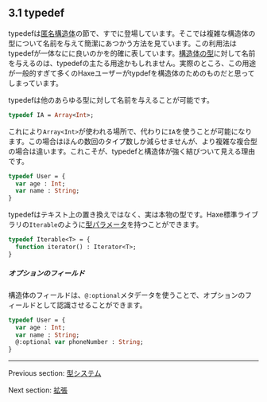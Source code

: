 ## 3.1 typedef

typedefは[匿名構造体](types-anonymous-structure.md)の節で、すでに登場しています。そこでは複雑な構造体の型について名前を与えて簡潔にあつかう方法を見ています。この利用法はtypedefが一体なにに良いのかを的確に表しています。[構造体の型](types-anonymous-structure.md)に対して名前を与えるのは、typedefの主たる用途かもしれません。実際のところ、この用途が一般的すぎて多くのHaxeユーザーがtypdefを構造体のためのものだと思ってしまっています。

typedefは他のあらゆる型に対して名前を与えることが可能です。

```haxe
typedef IA = Array<Int>;
```

これにより`Array<Int>`が使われる場所で、代わりに`IA`を使うことが可能になります。この場合はほんの数回のタイプ数しか減らせませんが、より複雑な複合型の場合は違います。これこそが、typedefと構造体が強く結びついて見える理由です。

```haxe
typedef User = {
  var age : Int;
  var name : String;
}
```

typedefはテキスト上の置き換えではなく、実は本物の型です。Haxe標準ライブラリの`Iterable`のように[型パラメータ](type-system-type-parameters.md)を持つことができます。

```haxe
typedef Iterable<T> = {
  function iterator() : Iterator<T>;
}
```

##### オプションのフィールド

構造体のフィールドは、`@:optional`メタデータを使うことで、オプションのフィールドとして認識させることができます。

```haxe
typedef User = {
  var age : Int;
  var name : String;
  @:optional var phoneNumber : String;
}
```

---

Previous section: [型システム](type-system.md)

Next section: [拡張](type-system-extensions.md)